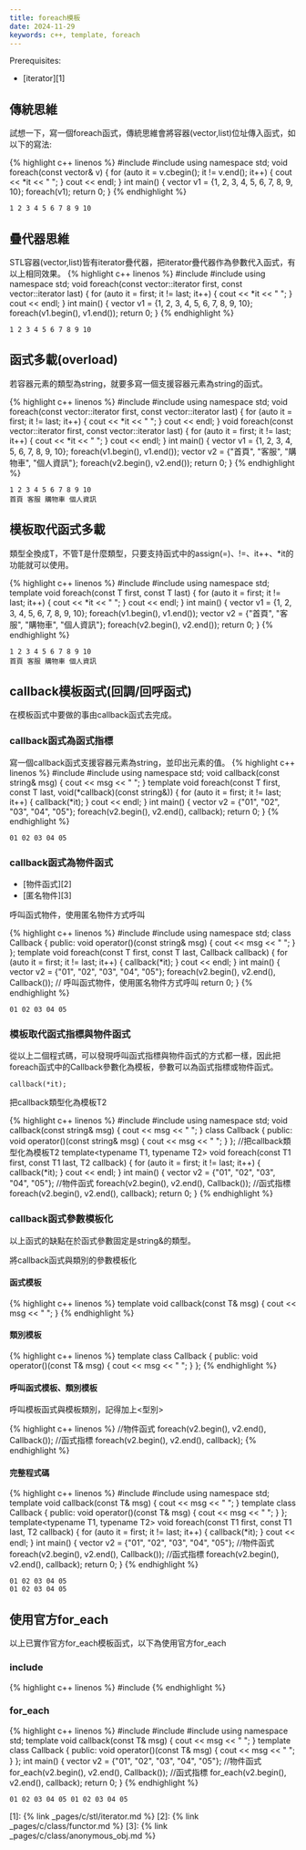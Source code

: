 ```yaml
---
title: foreach模板
date: 2024-11-29
keywords: c++, template, foreach
---
```


Prerequisites:

- [iterator][1]

## 傳統思維

試想一下，寫一個foreach函式，傳統思維會將容器(vector,list)位址傳入函式，如以下的寫法:

{% highlight c++ linenos %}
#include <iostream>
#include <vector>
using namespace std;
void foreach(const vector<int>& v) {
  for (auto it = v.cbegin(); it != v.end(); it++) {
    cout << *it << " ";
  }
  cout << endl;
}
int main() {
  vector<int> v1 = {1, 2, 3, 4, 5, 6, 7, 8, 9, 10};
  foreach(v1);
  return 0;
}
{% endhighlight %}
```
1 2 3 4 5 6 7 8 9 10
```

## 疊代器思維

STL容器(vector,list)皆有iterator疊代器，把iterator疊代器作為參數代入函式，有以上相同效果。
{% highlight c++ linenos %}
#include <iostream>
#include <vector>
using namespace std;
void foreach(const vector<int>::iterator first, const vector<int>::iterator last) {
  for (auto it = first; it != last; it++) {
    cout << *it << " ";
  }
  cout << endl;
}
int main() {
  vector<int> v1 = {1, 2, 3, 4, 5, 6, 7, 8, 9, 10};
  foreach(v1.begin(), v1.end());
  return 0;
}
{% endhighlight %}
```
1 2 3 4 5 6 7 8 9 10 
```

## 函式多載(overload)

若容器元素的類型為string，就要多寫一個支援容器元素為string的函式。

{% highlight c++ linenos %}
#include <iostream>
#include <vector>
using namespace std;
void foreach(const vector<int>::iterator first, const vector<int>::iterator last) {
  for (auto it = first; it != last; it++) {
    cout << *it << " ";
  }
  cout << endl;
}
void foreach(const vector<string>::iterator first, const vector<string>::iterator last) {
  for (auto it = first; it != last; it++) {
    cout << *it << " ";
  }
  cout << endl;
}
int main() {
  vector<int> v1 = {1, 2, 3, 4, 5, 6, 7, 8, 9, 10};
  foreach(v1.begin(), v1.end());
  vector<string> v2 = {"首頁", "客服", "購物車", "個人資訊"};
  foreach(v2.begin(), v2.end());
  return 0;
}
{% endhighlight %}
```
1 2 3 4 5 6 7 8 9 10 
首頁 客服 購物車 個人資訊
```

## 模板取代函式多載

類型全換成T，不管T是什麼類型，只要支持函式中的assign(=)、!=、it++、*it的功能就可以使用。

{% highlight c++ linenos %}
#include <iostream>
#include <vector>
using namespace std;
template<typename T>
void foreach(const T first, const T last) {
  for (auto it = first; it != last; it++) {
    cout << *it << " ";
  }
  cout << endl;
}
int main() {
  vector<int> v1 = {1, 2, 3, 4, 5, 6, 7, 8, 9, 10};
  foreach(v1.begin(), v1.end());
  vector<string> v2 = {"首頁", "客服", "購物車", "個人資訊"};
  foreach(v2.begin(), v2.end());
  return 0;
}
{% endhighlight %}
```
1 2 3 4 5 6 7 8 9 10 
首頁 客服 購物車 個人資訊
```

## callback模板函式(回調/回呼函式)

在模板函式中要做的事由callback函式去完成。

### callback函式為函式指標

寫一個callback函式支援容器元素為string，並印出元素的值。
{% highlight c++ linenos %}
#include <iostream>
#include <vector>
using namespace std;
void callback(const string& msg) {
  cout << msg << " ";
}
template<typename T>
void foreach(const T first, const T last, void(*callback)(const string&)) {
  for (auto it = first; it != last; it++) {
    callback(*it);
  }
  cout << endl;
}
int main() {
  vector<string> v2 = {"01", "02", "03", "04", "05"};
  foreach(v2.begin(), v2.end(), callback);
  return 0;
}
{% endhighlight %}
```
01 02 03 04 05 
```

### callback函式為物件函式

- [物件函式][2]
- [匿名物件][3]

呼叫函式物件，使用匿名物件方式呼叫

{% highlight c++ linenos %}
#include <iostream>
#include <vector>
using namespace std;
class Callback {
 public:
  void operator()(const string& msg) {
    cout << msg << " ";
  }
};
template<typename T>
void foreach(const T first, const T last, Callback callback) {
  for (auto it = first; it != last; it++) {
    callback(*it);
  }
  cout << endl;
}
int main() {
  vector<string> v2 = {"01", "02", "03", "04", "05"};
  foreach(v2.begin(), v2.end(), Callback());  // 呼叫函式物件，使用匿名物件方式呼叫
  return 0;
}
{% endhighlight %}
```
01 02 03 04 05
```

### 模板取代函式指標與物件函式

從以上二個程式碼，可以發現呼叫函式指標與物件函式的方式都一樣，因此把foreach函式中的Callback參數化為模板，參數可以為函式指標或物件函式。
```
callback(*it);
```

把callback類型化為模板T2

{% highlight c++ linenos %}
#include <iostream>
#include <vector>
using namespace std;
void callback(const string& msg) {
  cout << msg << " ";
}
class Callback {
 public:
  void operator()(const string& msg) {
    cout << msg << " ";
  }
};
//把callback類型化為模板T2
template<typename T1, typename T2>
void foreach(const T1 first, const T1 last, T2 callback) {
  for (auto it = first; it != last; it++) {
    callback(*it);
  }
  cout << endl;
}
int main() {
  vector<string> v2 = {"01", "02", "03", "04", "05"};
  //物件函式
  foreach(v2.begin(), v2.end(), Callback());
  //函式指標
  foreach(v2.begin(), v2.end(), callback);
  return 0;
}
{% endhighlight %}

### callback函式參數模板化

以上函式的缺點在於函式參數固定是string&的類型。

將callback函式與類別的參數模板化

#### 函式模板
{% highlight c++ linenos %}
template<typename T>
void callback(const T& msg) {
  cout << msg << " ";
}
{% endhighlight %}

#### 類別模板
{% highlight c++ linenos %}
template<typename T>
class Callback {
 public:
  void operator()(const T& msg) {
    cout << msg << " ";
  }
};
{% endhighlight %}

#### 呼叫函式模板、類別模板

呼叫模板函式與模板類別，記得加上\<型別\>

{% highlight c++ linenos %}
  //物件函式
  foreach(v2.begin(), v2.end(), Callback<string>());
  //函式指標
  foreach(v2.begin(), v2.end(), callback<string>);
{% endhighlight %}

#### 完整程式碼

{% highlight c++ linenos %}
#include <iostream>
#include <vector>
using namespace std;
template<typename T>
void callback(const T& msg) {
  cout << msg << " ";
}
template<typename T>
class Callback {
 public:
  void operator()(const T& msg) {
    cout << msg << " ";
  }
};
template<typename T1, typename T2>
void foreach(const T1 first, const T1 last, T2 callback) {
  for (auto it = first; it != last; it++) {
    callback(*it);
  }
  cout << endl;
}
int main() {
  vector<string> v2 = {"01", "02", "03", "04", "05"};
  //物件函式
  foreach(v2.begin(), v2.end(), Callback<string>());
  //函式指標
  foreach(v2.begin(), v2.end(), callback<string>);
  return 0;
}
{% endhighlight %}
```
01 02 03 04 05 
01 02 03 04 05 
```

## 使用官方for_each

以上已實作官方for_each模板函式，以下為使用官方for_each

### include

{% highlight c++ linenos %}
#include <algorithm>
{% endhighlight %}

### for_each
{% highlight c++ linenos %}
#include <iostream>
#include <vector>
#include <algorithm>
using namespace std;
template<typename T>
void callback(const T& msg) {
  cout << msg << " ";
}
template<typename T>
class Callback {
 public:
  void operator()(const T& msg) {
    cout << msg << " ";
  }
};
int main() {
  vector<string> v2 = {"01", "02", "03", "04", "05"};
  //物件函式
  for_each(v2.begin(), v2.end(), Callback<string>());
  //函式指標
  for_each(v2.begin(), v2.end(), callback<string>);
  return 0;
}
{% endhighlight %}
```
01 02 03 04 05 01 02 03 04 05
```


[1]: {% link _pages/c/stl/iterator.md %}
[2]: {% link _pages/c/class/functor.md %}
[3]: {% link _pages/c/class/anonymous_obj.md %}